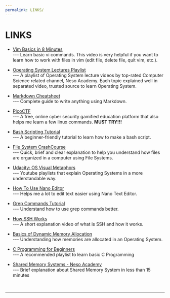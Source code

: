 ```yaml
---
permalink: LINKS/
---
```


# LINKS

* [Vim Basics in 8 Minutes ](https://youtu.be/ggSyF1SVFr4) <br>
--- Learn basic vi commands.
This video is very helpful if you want to learn how to work with files in vim (edit file, delete file, quit vim, etc.).

* [Operating System Lectures Playlist](https://www.youtube.com/watch?v=vBURTt97EkA&list=PLBlnK6fEyqRiVhbXDGLXDk_OQAeuVcp2O) <br>
--- A playlist of Operating System lecture videos by top-rated Computer Science related channel, Neso Academy.
Each topic explained well in separated video, trusted source to learn Operating System.

* [Markdown Cheatsheet](https://github.com/adam-p/markdown-here/wiki/Markdown-Cheatsheet) <br>
--- Complete guide to write anything using Markdown.

* [PicoCTF](https://picoctf.org/) <br>
--- A free, online cyber security gamified education platform that also helps me learn a few linux commands. **MUST TRY!!!**

* [Bash Scripting Tutorial](https://youtu.be/tK9Oc6AEnR4?si=tkEV7kELXC5ceSVC)<br>
--- A beginner-friendly tutorial to learn how to make a bash script.

* [File System CrashCourse](https://youtu.be/KN8YgJnShPM?si=4bEnj0wrE0gKm8me)<br>
--- Quick, brief and clear explanation to help you understand how files are organized in a computer using File Systems.

* [Udacity: OS Visual Metaphors](https://www.youtube.com/playlist?list=PLqoiDr4YpRdm_nzFhCDuj74P8ul5z7SdO)<br>
--- Youtube playlists that explain Operating Systems in a more understandable way.

* [How To Use Nano Editor](https://www.hostinger.com/tutorials/how-to-install-and-use-nano-text-editor)<br>
--- Helps me a lot to edit text easier using Nano Text Editor.

* [Grep Commands Tutorial](https://www.hostinger.com/tutorials/how-to-install-and-use-nano-text-editor)<br>
--- Understand how to use grep commands better.

* [How SSH Works](https://www.youtube.com/watch?v=5JvLV2-ngCI)<br>
--- A short explanation video of what is SSH and how it works.

* [Basics of Dynamic Memory Allocation](https://youtu.be/udfbq4M2Kfc?si=YvJPhgd5npsLpfBq)<br>
--- Understanding how memories are allocated in an Operating System.

* [C Programming for Beginners](https://www.youtube.com/watch?v=KnvbUiSxvbM&list=PL98qAXLA6aftD9ZlnjpLhdQAOFI8xIB6e)<br>
--- A recommended playlist to learn basic C Programming

* [Shared Memory Systems - Neso Academy](https://www.youtube.com/watch?v=uHtzOFwgD74&pp=ygUZaW5zZXJ0IHNoYXJlIG1lbW9yeSBpbiBvcw%3D%3D)<br>
--- Brief explanation about Shared Memory System in less than 15 minutes
<br>
<hr>
